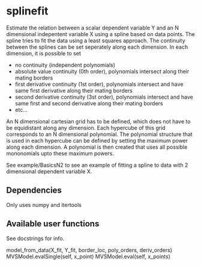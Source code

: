 # splinefit
Estimate the relation between a scalar dependent variable Y and an N dimensional indepentent variable X using a spline based on data points. The spline tries to fit the data using a least squares approach. The continuity between the splines can be set seperately along each dimension. In each dimension, it is possible to set
- no continuity (independent polynomials)
- absolute value continuity (0th order), polynomials intersect along their mating borders
- first derivative continuity (1st order), polynomials intersect and have same first derivative along their mating borders
- second derivative continuity (3st order), polynomials intersect and have same first and second derivative along their mating borders
- etc...

An N dimensional cartesian grid has to be defined, which does not have to be equidistant along any dimension. Each hypercube of this grid corresponds to an N dimensional polynomial. The polynomial structure that is used in each hypercube can be defined by setting the maximum power along each dimension. A polynomial is then created that uses all possible mononomials upto these maximum powers. 

See example/BasicsN2 to see an example of fitting a spline to data with 2 dimensional dependent variable X.

## Dependencies
Only uses numpy and itertools

## Available user functions
See docstrings for info.

model_from_data(X_fit, Y_fit, border_loc, poly_orders, deriv_orders)
MVSModel.evalSingle(self, x_point)
MVSModel.eval(self, x_points)
